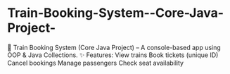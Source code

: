 # Train-Booking-System--Core-Java-Project-
🚆 Train Booking System (Core Java Project) – A console-based app using OOP &amp; Java Collections. ✨ Features:  View trains  Book tickets (unique ID)  Cancel bookings  Manage passengers  Check seat availability
